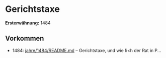 # Gerichtstaxe

**Ersterwähnung:** 1484

## Vorkommen
- 1484: [jahre/1484/README.md](../jahre/1484/README.md) – Gerichtstaxe, und wie ſi<h der Rat in P...
